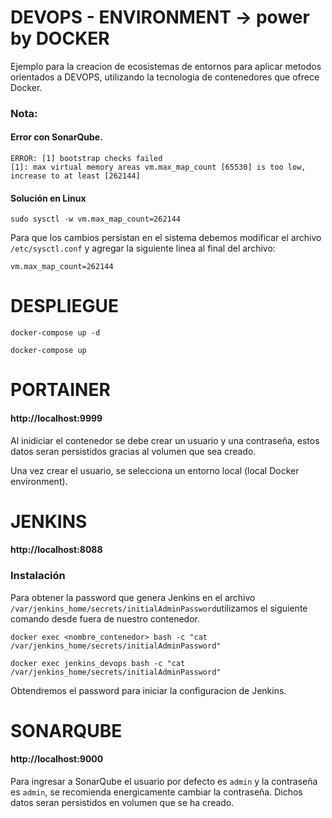 # DEVOPS - ENVIRONMENT -> power by DOCKER


Ejemplo para la creacion de ecosistemas de entornos para aplicar metodos orientados a DEVOPS, utilizando la tecnologia de contenedores que ofrece Docker.

### Nota: 

#### Error con SonarQube.
```
ERROR: [1] bootstrap checks failed
[1]: max virtual memory areas vm.max_map_count [65530] is too low, increase to at least [262144] 
```
#### Solución en Linux

```
sudo sysctl -w vm.max_map_count=262144
```

Para que los cambios persistan en el sistema debemos modificar el archivo `/etc/sysctl.conf` y agregar la siguiente linea al final del archivo:

```
vm.max_map_count=262144
```
# DESPLIEGUE

```
docker-compose up -d

docker-compose up
```
# PORTAINER

#### http://localhost:9999

Al inidiciar el contenedor se debe crear un usuario y una contraseña, estos datos seran persistidos gracias al volumen que sea creado.

Una vez crear el usuario, se selecciona un entorno local (local Docker environment).

# JENKINS
#### http://localhost:8088

### Instalación

Para obtener la password que genera Jenkins en el archivo `/var/jenkins_home/secrets/initialAdminPassword`utilizamos el siguiente comando desde fuera de nuestro contenedor.

```
docker exec <nombre_contenedor> bash -c "cat /var/jenkins_home/secrets/initialAdminPassword"
```

```
docker exec jenkins_devops bash -c "cat /var/jenkins_home/secrets/initialAdminPassword"
```
Obtendremos el password para iniciar la configuracion de Jenkins.


# SONARQUBE
#### http://localhost:9000
Para ingresar a SonarQube el usuario por defecto es `admin` y la contraseña es `admin`, se recomienda energicamente cambiar la contraseña. Dichos datos seran persistidos en volumen que se ha creado.


